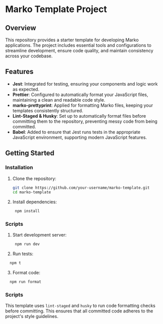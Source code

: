 # Marko Template Project

## Overview

This repository provides a starter template for developing Marko applications. The project includes essential tools and configurations to streamline development, ensure code quality, and maintain consistency across your codebase.

## Features

- **Jest**: Integrated for testing, ensuring your components and logic work as expected.
- **Prettier**: Configured to automatically format your JavaScript files, maintaining a clean and readable code style.
- **marko-prettyprint**: Applied for formatting Marko files, keeping your templates consistently structured.
- **Lint-Staged & Husky**: Set up to automatically format files before committing them to the repository, preventing messy code from being committed.
- **Babel**: Added to ensure that Jest runs tests in the appropriate JavaScript environment, supporting modern JavaScript features.

## Getting Started

### Installation

1. Clone the repository:
   ```bash
   git clone https://github.com/your-username/marko-template.git
   cd marko-template
   ```

2. Install dependencies:
   ```bash
    npm install
   ```


### Scripts

1. Start development server:
   ```bash
    npm run dev
   ```

2. Run tests:
  ```bash
    npm t
   ```

3. Format code:
  ```bash
    npm run format
   ```

### Scripts
This template uses `lint-staged` and `husky` to run code formatting checks before committing. This ensures that all committed code adheres to the project's style guidelines.